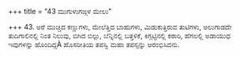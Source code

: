 +++
title = "43 ಮುಗುಳುಗಙ್ಗಳ ಮೇಲು"

+++
43. ಅರೆ ಮುಚ್ಚಿದ ಕಣ್ಣುಗಳು, ಮೇಲೆತ್ತಿದ ಬಾಹುಗಳು, ಮಿಡುಕುತ್ತಿರುವ ತುಟಿಗಳು, ಅಲುಗಾಡದೇ ತುದಿಗಾಲಿನಲ್ಲಿ ನಿಂತ ನಿಲುವು, ಬಿಗಿದ ಬಿಲ್ಲು, ಬೆನ್ನಿನಲ್ಲಿ ಬತ್ತಳಿಕೆ, ಕಿಗ್ಗಟ್ಟಿನಲ್ಲಿ ಕಠಾರಿ, ಹೆಗಲಲ್ಲಿ ಅಡಾಯುಧ ಇವುಗಳನ್ನು ಹೊಂದಿದ್ದÀ ಹೊಸರೀತಿಯ ತಪಸ್ವಿ ಮಹಾ ತಪಸ್ಸನ್ನು  ಆರಂಭಿಸಿದನು.